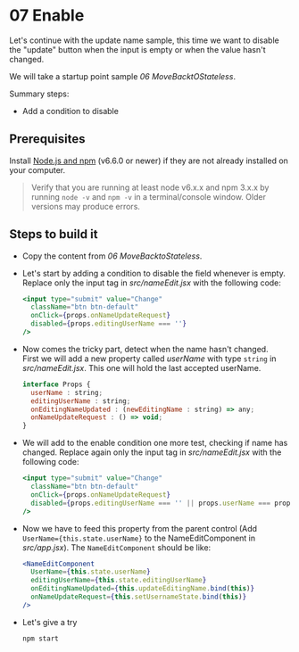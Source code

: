 # 07 Enable


Let's continue with the update name sample, this time we want to disable the
"update" button when the input is empty or when the value hasn't changed.

We will take a startup point sample _06 MoveBacktOStateless_.

Summary steps:

- Add a condition to disable


## Prerequisites

Install [Node.js and npm](https://nodejs.org/en/) (v6.6.0 or newer) if they are not already installed on your computer.

> Verify that you are running at least node v6.x.x and npm 3.x.x by running `node -v` and `npm -v` in a terminal/console window. Older versions may produce errors.

## Steps to build it

- Copy the content from _06 MoveBacktoStateless_.

- Let's start by adding a condition to disable the field whenever is empty. Replace only the input tag in _src/nameEdit.jsx_ with the following code:

  ```jsx
  <input type="submit" value="Change"
    className="btn btn-default"
    onClick={props.onNameUpdateRequest}
    disabled={props.editingUserName === ''}
  />
  ```

- Now comes the tricky part, detect when the name hasn't changed.<br />
First we will add a new property called _userName_ with type `string` in _src/nameEdit.jsx_. This one will hold the last accepted userName.

  ```jsx
  interface Props {
    userName : string;
    editingUserName : string;
    onEditingNameUpdated : (newEditingName : string) => any;
    onNameUpdateRequest : () => void;
  }
  ```

- We will add to the enable condition one more test, checking if name has changed.
Replace again only the input tag in _src/nameEdit.jsx_ with the following code:

  ```jsx
  <input type="submit" value="Change"
    className="btn btn-default"
    onClick={props.onNameUpdateRequest}
    disabled={props.editingUserName === '' || props.userName === props.editingUserName}
  />
  ```

- Now we have to feed this property from the parent control (Add `UserName={this.state.userName}` to the NameEditComponent in _src/app.jsx_). The `NameEditComponent` should be like:

  ```jsx
  <NameEditComponent
    UserName={this.state.userName}
    editingUserName={this.state.editingUserName}
    onEditingNameUpdated={this.updateEditingName.bind(this)}
    onNameUpdateRequest={this.setUsernameState.bind(this)}
  />
  ```


- Let's give a try

  ```
  npm start
  ```
